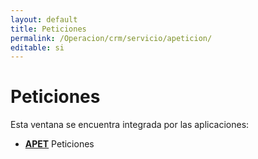 ```yaml
---
layout: default
title: Peticiones
permalink: /Operacion/crm/servicio/apeticion/
editable: si
---
```


# Peticiones  

Esta ventana se encuentra integrada por las aplicaciones:  

- [**APET**](http://docs.oasiscom.com/Operacion/crm/servicio/apeticion/apet)	Peticiones 


